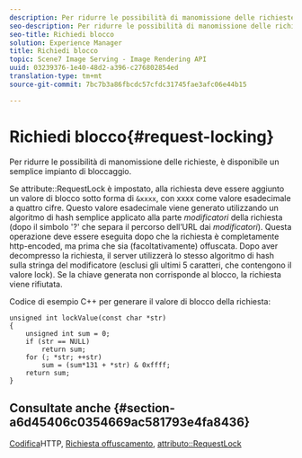 ```yaml
---
description: Per ridurre le possibilità di manomissione delle richieste, è disponibile un semplice impianto di bloccaggio.
seo-description: Per ridurre le possibilità di manomissione delle richieste, è disponibile un semplice impianto di bloccaggio.
seo-title: Richiedi blocco
solution: Experience Manager
title: Richiedi blocco
topic: Scene7 Image Serving - Image Rendering API
uuid: 03239376-1e40-48d2-a396-c276802854ed
translation-type: tm+mt
source-git-commit: 7bc7b3a86fbcdc57cfdc31745fae3afc06e44b15

---
```



# Richiedi blocco{#request-locking}

Per ridurre le possibilità di manomissione delle richieste, è disponibile un semplice impianto di bloccaggio.

Se attribute::RequestLock è impostato, alla richiesta deve essere aggiunto un valore di blocco sotto forma di `&xxxx`, con xxxx come valore esadecimale a quattro cifre. Questo valore esadecimale viene generato utilizzando un algoritmo di hash semplice applicato alla parte *modificatori* della richiesta (dopo il simbolo &#39;?&#39; che separa il percorso dell’URL dai *modificatori*). Questa operazione deve essere eseguita dopo che la richiesta è completamente http-encoded, ma prima che sia (facoltativamente) offuscata. Dopo aver decompresso la richiesta, il server utilizzerà lo stesso algoritmo di hash sulla stringa del modificatore (esclusi gli ultimi 5 caratteri, che contengono il valore lock). Se la chiave generata non corrisponde al blocco, la richiesta viene rifiutata.

Codice di esempio C++ per generare il valore di blocco della richiesta:

```
unsigned int lockValue(const char *str) 
{ 
    unsigned int sum = 0; 
    if (str == NULL) 
        return sum; 
    for (; *str; ++str) 
        sum = (sum*131 + *str) & 0xffff; 
    return sum; 
} 
```

## Consultate anche {#section-a6d45406c0354669ac581793e4fa8436}

[Codifica](../../../../../is-api/http-ref/image-serving-api-ref/c-http-protocol-reference/c-syntax-and-features/r-http-encoding.md#reference-bb34dd13f316462695448acfa8f92df7)HTTP, [Richiesta offuscamento](../../../../../is-api/http-ref/image-serving-api-ref/c-http-protocol-reference/c-syntax-and-features/r-request-obfuscation.md#reference-895f65d6796c43bb9bad21a676ed714d), [attributo::RequestLock](../../../../../is-api/image-catalog/image-serving-api-ref/c-image-catalog-reference/c-attributes-reference/r-requestlock.md#reference-8bbe2f581be847d3b9fa123e8e5e94b0)
